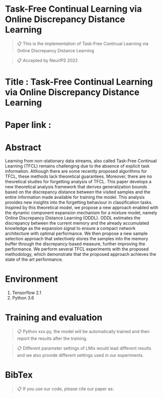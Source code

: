
# Task-Free Continual Learning via Online Discrepancy Distance Learning

>📋 This is the implementation of Task-Free Continual Learning via Online Discrepancy Distance Learning

>📋 Accepted by NeurIPS 2022

# Title : Task-Free Continual Learning via Online Discrepancy Distance Learning

# Paper link : 



# Abstract

Learning from non-stationary data streams, also called Task-Free Continual Learning (TFCL) remains challenging due to the absence of explicit task information. Although there are some recently proposed algorithms for TFCL, these methods lack theoretical guarantees. Moreover, there are no theoretical studies for forgetting analysis of TFCL. This paper develops a new theoretical analysis framework that derives generalization bounds based on the discrepancy distance between the visited samples and the entire information made available for training the model. This analysis provides new insights into the forgetting behaviour in classification tasks. Inspired by this theoretical model, we propose a new approach enabled with the dynamic component expansion mechanism for a mixture model, namely Online Discrepancy Distance Learning (ODDL). ODDL estimates the discrepancy between the current memory and the already accumulated knowledge as the expansion signal to ensure a compact network architecture with optimal performance. We then propose a new sample selection approach that selectively stores the samples into the memory buffer through the discrepancy-based measure, further improving the performance. We perform several TFCL experiments with the proposed methodology, which demonstrate that the proposed approach achieves the state of the art performance.


# Environment

1. Tensorflow 2.1
2. Python 3.6

# Training and evaluation

>📋 Python xxx.py, the model will be automatically trained and then report the results after the training.

>📋 Different parameter settings of LMix would lead different results and we also provide different settings used in our experiments.

# BibTex
>📋 If you use our code, please cite our paper as:


